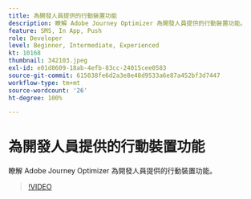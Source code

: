 ```yaml
---
title: 為開發人員提供的行動裝置功能
description: 瞭解 Adobe Journey Optimizer 為開發人員提供的行動裝置功能。
feature: SMS, In App, Push
role: Developer
level: Beginner, Intermediate, Experienced
kt: 10168
thumbnail: 342103.jpeg
exl-id: e01d8609-18ab-4efb-83cc-24015cee0583
source-git-commit: 615038fe6d2a3e8e48d9533a6e87a452bf3d7447
workflow-type: tm+mt
source-wordcount: '26'
ht-degree: 100%

---
```


# 為開發人員提供的行動裝置功能

瞭解 Adobe Journey Optimizer 為開發人員提供的行動裝置功能。

>[!VIDEO](https://video.tv.adobe.com/v/342103?quality=12&learn=on)

